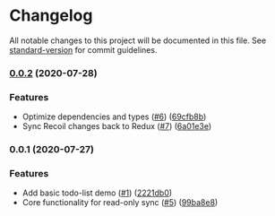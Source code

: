 # Changelog

All notable changes to this project will be documented in this file. See [standard-version](https://github.com/conventional-changelog/standard-version) for commit guidelines.

### [0.0.2](https://github.com/spautz/redux-to-recoil/compare/v0.0.1...v0.0.2) (2020-07-28)

### Features

- Optimize dependencies and types ([#6](https://github.com/spautz/redux-to-recoil/issues/6)) ([69cfb8b](https://github.com/spautz/redux-to-recoil/commit/69cfb8b96e02b77831fc1771518f1d26baa121d3))
- Sync Recoil changes back to Redux ([#7](https://github.com/spautz/redux-to-recoil/issues/7)) ([6a01e3e](https://github.com/spautz/redux-to-recoil/commit/6a01e3eeacd7efc025d81c794ed0da0faa704403))

### 0.0.1 (2020-07-27)

### Features

- Add basic todo-list demo ([#1](https://github.com/spautz/redux-to-recoil/issues/1)) ([2221db0](https://github.com/spautz/redux-to-recoil/commit/2221db03314a6b8086b6b0a6f420a99bb41167c1))
- Core functionality for read-only sync ([#5](https://github.com/spautz/redux-to-recoil/issues/5)) ([99ba8e8](https://github.com/spautz/redux-to-recoil/commit/99ba8e81682faba66846d99a5a03e32be0162539))

